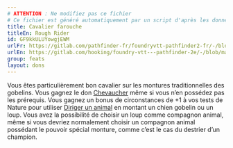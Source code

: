 ```yaml
---
# ATTENTION : Ne modifiez pas ce fichier
# Ce fichier est généré automatiquement par un script d'après les données du module Foundry VTT officiel et de sa traduction
title: Cavalier farouche
titleEn: Rough Rider
id: GF9kkULUYowgjEWM
urlFr: https://gitlab.com/pathfinder-fr/foundryvtt-pathfinder2-fr/-/blob/master/data/feats/GF9kkULUYowgjEWM.htm
urlEn: https://gitlab.com/hooking/foundry-vtt---pathfinder-2e/-/blob/master/packs/data/feats.db/rough-rider.json
group: feats
layout: dons
---
```

Vous êtes particulièrement bon cavalier sur les montures traditionnelles des gobelins. Vous gagnez le don [Chevaucher](chevaucher.md) même si vous n’en possédez pas les prérequis. Vous gagnez un bonus de circonstances de +1 à vos tests de Nature pour utiliser [Diriger un animal](../actions/diriger-un-animal.md) en montant un chien gobelin ou un loup. Vous avez la possibilité de choisir un loup comme compagnon animal, même si vous devriez normalement choisir un compagnon animal possédant le pouvoir spécial monture, comme c’est le cas du destrier d’un champion.


